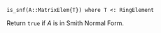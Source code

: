 ```
is_snf(A::MatrixElem{T}) where T <: RingElement
```

Return `true` if $A$ is in Smith Normal Form.

